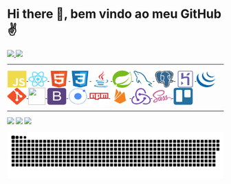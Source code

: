 <h1>Hi there 👋, bem vindo ao meu GitHub ✌</h1>

<div>
  <a href="https://github.com/JhonatanAlves4">
  <img height="180em" src="https://github-readme-stats.vercel.app/api?username=JhonatanAlves4&show_icons=true&theme=tokyonight&include_all_commits=true&count_private=true"/>
  <img height="180em" src="https://github-readme-stats.vercel.app/api/top-langs/?username=JhonatanAlves4&layout=compact&langs_count=7&theme=tokyonight"/>
</div>
  <hr>
<div style="display: inline_block">
  <img align="center" height="40" width="45" src="https://raw.githubusercontent.com/devicons/devicon/master/icons/javascript/javascript-plain.svg">
  <img align="center" height="40" width="45" src="https://raw.githubusercontent.com/devicons/devicon/master/icons/react/react-original.svg">
  <img align="center" height="40" width="45" src="https://raw.githubusercontent.com/devicons/devicon/master/icons/html5/html5-original.svg">
  <img align="center" height="40" width="45" src="https://raw.githubusercontent.com/devicons/devicon/master/icons/css3/css3-original.svg">
  <img align="center" height="40" width="45" src="https://raw.githubusercontent.com/devicons/devicon/master/icons/java/java-original.svg">
  <img align="center" height="40" width="45" src="https://raw.githubusercontent.com/devicons/devicon/master/icons/spring/spring-original.svg">
  <img align="center" height="40" width="45" src="https://raw.githubusercontent.com/devicons/devicon/master/icons/mysql/mysql-original.svg">
  <img align="center" height="40" width="45" src="https://raw.githubusercontent.com/devicons/devicon/master/icons/postgresql/postgresql-original.svg">
  <img align="center" height="40" width="45" src="https://raw.githubusercontent.com/devicons/devicon/master/icons/heroku/heroku-original.svg">
  <img align="center" height="40" width="45" src="https://raw.githubusercontent.com/devicons/devicon/master/icons/jquery/jquery-original.svg">
  <img align="center" height="40" width="45" src="https://raw.githubusercontent.com/devicons/devicon/master/icons/git/git-original.svg">
  <img align="center" height="40" width="40" src="https://www.vectorlogo.zone/logos/getpostman/getpostman-icon.svg">
  <img align="center" height="40" width="45" src="https://raw.githubusercontent.com/devicons/devicon/master/icons/bootstrap/bootstrap-plain.svg">
  <img align="center" height="40" width="45" src="https://raw.githubusercontent.com/devicons/devicon/master/icons/ionic/ionic-original.svg">
  <img align="center" height="40" width="45" src="https://raw.githubusercontent.com/devicons/devicon/master/icons/npm/npm-original-wordmark.svg">
  <img align="center" height="40" width="45" src="https://raw.githubusercontent.com/devicons/devicon/master/icons/firebase/firebase-plain.svg">
  <img align="center" height="40" width="45" src="https://raw.githubusercontent.com/devicons/devicon/master/icons/redux/redux-original.svg">
  <img align="center" height="40" width="45" src="https://raw.githubusercontent.com/devicons/devicon/master/icons/sass/sass-original.svg">
  <img align="center" height="40" width="45" src="https://raw.githubusercontent.com/devicons/devicon/master/icons/trello/trello-plain.svg">
</div
  <hr><hr>
  <div> 
  <a href="https://www.linkedin.com/in/jhonatan-alves-pereira-32486a19a" target="_blank"><img src="https://img.shields.io/badge/-LinkedIn-%230077B5?style=for-the-badge&logo=linkedin&logoColor=white" target="_blank"></a>
  <a href = "mailto:jhonatan4alves@gmail.com"><img src="https://img.shields.io/badge/-Gmail-%23333?style=for-the-badge&logo=gmail&logoColor=white" target="_blank"></a>
  <a href="https://instagram.com/jonataap_" target="_blank"><img src="https://img.shields.io/badge/-Instagram-%23E4405F?style=for-the-badge&logo=instagram&logoColor=white" target="_blank"></a>
 
  ![Snake animation](https://github.com/JhonatanAlves4/JhonatanAlves4/blob/output/github-contribution-grid-snake.svg)
 
</div>
  
  
  
